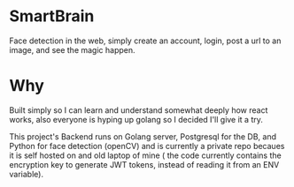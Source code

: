 # SmartBrain
Face detection in the web, simply create an account, login, post a url to an image, and see the magic happen.

# Why
Built simply so I can learn and understand somewhat deeply how react works, also everyone is hyping up golang so I decided I'll give it a try.

This project's Backend runs on Golang server, Postgresql for the DB, and Python for face detection (openCV) and is currently a private repo becaues it is self hosted on and old laptop of mine ( the code currently contains the encryption key to generate JWT tokens, instead of reading it from an ENV variable).
